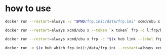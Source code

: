 # how to use

```bash
docker run --restart=always -v "$PWD/frp.ini:/data/frp.ini" xcmd/ubu x frp -c /data/frp.ini
```

```bash
docker run --restart=always xcmd/ubu x --token `x token` frp -c l:frp/hq.ini
```

```bash
docker run --restart=always xcmd/ubu x frp -c "$(x hub link --label frp-hq-1 l:frp/hq.ini)"
```

```bash
docker run -v $(x hub which frp.ini):/data/frp.ini --restart=always xcmd/ubu x frp -c /data/frp.ini
```

